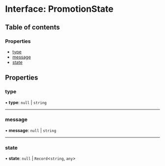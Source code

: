 # Interface: PromotionState

## Table of contents

### Properties

- [type](PromotionState.md#type)
- [message](PromotionState.md#message)
- [state](PromotionState.md#state)

## Properties

### type

• **type**: ``null`` \| `string`

___

### message

• **message**: ``null`` \| `string`

___

### state

• **state**: ``null`` \| `Record`<`string`, `any`\>
